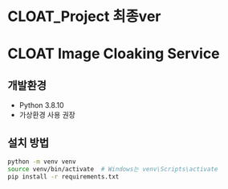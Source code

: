 # CLOAT_Project 최종ver


# CLOAT Image Cloaking Service

## 개발환경
- Python 3.8.10
- 가상환경 사용 권장

## 설치 방법
```bash
python -m venv venv
source venv/bin/activate  # Windows는 venv\Scripts\activate
pip install -r requirements.txt


